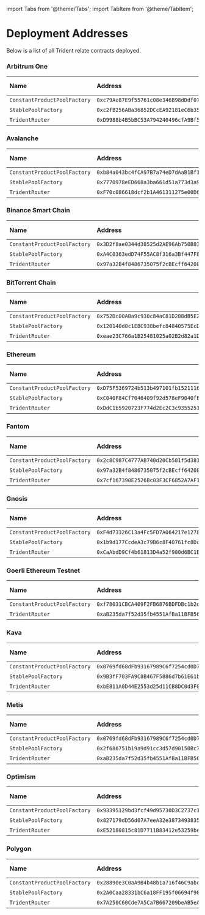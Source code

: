 import Tabs from '@theme/Tabs'; import TabItem from '@theme/TabItem';

# Deployment Addresses

Below is a list of all Trident relate contracts deployed.

<Tabs>

<TabItem value='arbitrum' label='Arbitrum One' default>

### Arbitrum One

| Name | Address | Source Code | Explorer |
| :-- | :-- | :-- | :-- |
| `ConstantProductPoolFactory` | `0xc79Ae87E9f55761c08e346B98dDdf070C9872787` | [Code](https://github.com/sushiswap/trident/blob/master/contracts/pool/constant-product/ConstantProductPoolFactory.sol) | [Link](https://arbiscan.io/address/0xc79Ae87E9f55761c08e346B98dDdf070C9872787) |
| `StablePoolFactory` | `0xc2fB256ABa36852DCcEA92181eC6b355f09A0288` | [Code](https://github.com/sushiswap/trident/blob/master/contracts/pool/stable/StablePoolFactory.sol) | [Link](https://arbiscan.io/address/0xc2fB256ABa36852DCcEA92181eC6b355f09A0288) |
| `TridentRouter` | `0xD9988b4B5bBC53A794240496cfA9Bf5b1F8E0523` | [Code](https://github.com/sushiswap/trident/blob/master/contracts/TridentRouter.sol) | [Link](https://arbiscan.io/address/0xD9988b4B5bBC53A794240496cfA9Bf5b1F8E0523) |

</TabItem>

<TabItem value='avalanche' label='Avalanche' default>

### Avalanche

| Name | Address | Source Code | Explorer |
| :-- | :-- | :-- | :-- |
| `ConstantProductPoolFactory` | `0xb84a043bc4fCA97B7a74eD7dAaB1Bf12A8DF929F` | [Code](https://github.com/sushiswap/trident/blob/master/contracts/pool/constant-product/ConstantProductPoolFactory.sol) | [Link](https://snowtrace.io/address/0xb84a043bc4fCA97B7a74eD7dAaB1Bf12A8DF929F) |
| `StablePoolFactory` | `0x7770978eED668a3ba661d51a773d3a992Fc9DDCB` | [Code](https://github.com/sushiswap/trident/blob/master/contracts/pool/stable/StablePoolFactory.sol) | [Link](https://snowtrace.io/address/0x7770978eED668a3ba661d51a773d3a992Fc9DDCB) |
| `TridentRouter` | `0xF70c086618dcf2b1A461311275e00D6B722ef914` | [Code](https://github.com/sushiswap/trident/blob/master/contracts/TridentRouter.sol) | [Link](https://snowtrace.io/address/0xF70c086618dcf2b1A461311275e00D6B722ef914) |

</TabItem>

<TabItem value='bsc' label='Bsc' default>

### Binance Smart Chain

| Name | Address | Source Code | Explorer |
| :-- | :-- | :-- | :-- |
| `ConstantProductPoolFactory` | `0x3D2f8ae0344d38525d2AE96Ab750B83480c0844F` | [Code](https://github.com/sushiswap/trident/blob/master/contracts/pool/constant-product/ConstantProductPoolFactory.sol) | [Link](https://bscscan.com/address/0x3D2f8ae0344d38525d2AE96Ab750B83480c0844F) |
| `StablePoolFactory` | `0xA4C0363edD74F55AC8f316a3Bf447F8aa09607D3` | [Code](https://github.com/sushiswap/trident/blob/master/contracts/pool/stable/StablePoolFactory.sol) | [Link](https://bscscan.com/address/0xA4C0363edD74F55AC8f316a3Bf447F8aa09607D3) |
| `TridentRouter` | `0x97a32B4f8486735075f2cBEcff64208fBF2e610A` | [Code](https://github.com/sushiswap/trident/blob/master/contracts/TridentRouter.sol) | [Link](https://bscscan.com/address/0x97a32B4f8486735075f2cBEcff64208fBF2e610A) |

</TabItem>

<TabItem value='bttc' label='BitTorrent' default>

### BitTorrent Chain

| Name | Address | Source Code | Explorer |
| :-- | :-- | :-- | :-- |
| `ConstantProductPoolFactory` | `0x752Dc00ABa9c930c84aC81D288dB5E2a02Afe633` | [Code](https://github.com/sushiswap/trident/blob/master/contracts/pool/constant-product/ConstantProductPoolFactory.sol) | [Link](https://bttcscan.com/address/0x3D2f8ae0344d38525d2AE96Ab750B83480c0844F) |
| `StablePoolFactory` | `0x120140d0c1EBC938befc84840575EcDc5fE55aFe` | [Code](https://github.com/sushiswap/trident/blob/master/contracts/pool/stable/StablePoolFactory.sol) | [Link](https://bttcscan.com/address/0x120140d0c1EBC938befc84840575EcDc5fE55aFe) |
| `TridentRouter` | `0xeae23C766a1B25481025a02B2d82a1DB3FC130Ca` | [Code](https://github.com/sushiswap/trident/blob/master/contracts/TridentRouter.sol) | [Link](https://bttcscan.com/address/0xeae23C766a1B25481025a02B2d82a1DB3FC130Ca) |

</TabItem>

<TabItem value='ethereum' label='Ethereum' default>

### Ethereum

| Name | Address | Source Code | Explorer |
| :-- | :-- | :-- | :-- |
| `ConstantProductPoolFactory` | `0xD75F5369724b513b497101fb15211160c1d96550` | [Code](https://github.com/sushiswap/trident/blob/master/contracts/pool/constant-product/ConstantProductPoolFactory.sol) | [Link](https://etherscan.io/address/0xD75F5369724b513b497101fb15211160c1d96550) |
| `StablePoolFactory` | `0xC040F84Cf7046409f92d578eF9040fE45E6ef4be` | [Code](https://github.com/sushiswap/trident/blob/master/contracts/pool/stable/StablePoolFactory.sol) | [Link](https://etherscan.io/address/0xC040F84Cf7046409f92d578eF9040fE45E6ef4be) |
| `TridentRouter` | `0xDdC1b5920723F774d2Ec2C3c9355251A20819776` | [Code](https://github.com/sushiswap/trident/blob/master/contracts/TridentRouter.sol) | [Link](https://etherscan.io/address/0xDdC1b5920723F774d2Ec2C3c9355251A20819776) |

</TabItem>

<TabItem value='fantom' label='Fantom' default>

### Fantom

| Name | Address | Source Code | Explorer |
| :-- | :-- | :-- | :-- |
| `ConstantProductPoolFactory` | `0x2c8C987C4777AB740d20Cb581f5d381BE95A4A4a` | [Code](https://github.com/sushiswap/trident/blob/master/contracts/pool/constant-product/ConstantProductPoolFactory.sol) | [Link](https://ftmscan.com/address/0x2c8C987C4777AB740d20Cb581f5d381BE95A4A4a) |
| `StablePoolFactory` | `0x97a32B4f8486735075f2cBEcff64208fBF2e610A` | [Code](https://github.com/sushiswap/trident/blob/master/contracts/pool/stable/StablePoolFactory.sol) | [Link](https://ftmscan.com/address/0x97a32B4f8486735075f2cBEcff64208fBF2e610A) |
| `TridentRouter` | `0x7cf167390E2526Bc03F3CF6852A7AF1CEC3e243d` | [Code](https://github.com/sushiswap/trident/blob/master/contracts/TridentRouter.sol) | [Link](https://ftmscan.com/address/0x7cf167390E2526Bc03F3CF6852A7AF1CEC3e243d) |

</TabItem>

<TabItem value='gnosis' label='Gnosis' default>

### Gnosis

| Name | Address | Source Code | Explorer |
| :-- | :-- | :-- | :-- |
| `ConstantProductPoolFactory` | `0xF4d73326C13a4Fc5FD7A064217e12780e9Bd62c3` | [Code](https://github.com/sushiswap/trident/blob/master/contracts/pool/constant-product/ConstantProductPoolFactory.sol) | [Link](https://gnosisscan.io/address/0xF4d73326C13a4Fc5FD7A064217e12780e9Bd62c3) |
| `StablePoolFactory` | `0x1b9d177CcdeA3c79B6c8F40761fc8Dc9d0500EAa` | [Code](https://github.com/sushiswap/trident/blob/master/contracts/pool/stable/StablePoolFactory.sol) | [Link](https://gnosisscan.io/address/0x1b9d177CcdeA3c79B6c8F40761fc8Dc9d0500EAa) |
| `TridentRouter` | `0xCaAbdD9Cf4b61813D4a52f980d6BC1B713FE66F5` | [Code](https://github.com/sushiswap/trident/blob/master/contracts/TridentRouter.sol) | [Link](https://gnosisscan.io/address/0xCaAbdD9Cf4b61813D4a52f980d6BC1B713FE66F5) |

</TabItem>

<TabItem value='goerli' label='Goerli' default>

### Goerli Ethereum Testnet

| Name | Address | Source Code | Explorer |
| :-- | :-- | :-- | :-- |
| `ConstantProductPoolFactory` | `0xf78031CBCA409F2FB6876BDFDBc1b2df24cF9bEf` | [Code](https://github.com/sushiswap/trident/blob/master/contracts/pool/constant-product/ConstantProductPoolFactory.sol) | [Link](https://goerli.etherscan.io/address/0xf78031CBCA409F2FB6876BDFDBc1b2df24cF9bEf) |
| `TridentRouter` | `0xaB235da7f52d35fb4551AfBa11BFB56e18774A65` | [Code](https://github.com/sushiswap/trident/blob/master/contracts/TridentRouter.sol) | [Link](https://goerli.etherscan.io/address/0xaB235da7f52d35fb4551AfBa11BFB56e18774A65) |

</TabItem>

<TabItem value='kava' label='Kava' default>

### Kava

| Name | Address | Source Code | Explorer |
| :-- | :-- | :-- | :-- |
| `ConstantProductPoolFactory` | `0x0769fd68dFb93167989C6f7254cd0D766Fb2841F` | [Code](https://github.com/sushiswap/trident/blob/master/contracts/pool/constant-product/ConstantProductPoolFactory.sol) | [Link](https://explorer.kava.io/address/0x0769fd68dFb93167989C6f7254cd0D766Fb2841F) |
| `StablePoolFactory` | `0x9B3fF703FA9C8B467F5886d7b61E61ba07a9b51c` | [Code](https://github.com/sushiswap/trident/blob/master/contracts/pool/stable/StablePoolFactory.sol) | [Link](https://explorer.kava.io/address/0x9B3fF703FA9C8B467F5886d7b61E61ba07a9b51c) |
| `TridentRouter` | `0xbE811A0D44E2553d25d11CB8DC0d3F0D0E6430E6` | [Code](https://github.com/sushiswap/trident/blob/master/contracts/TridentRouter.sol) | [Link](https://explorer.kava.io/address/0xbE811A0D44E2553d25d11CB8DC0d3F0D0E6430E6) |

</TabItem>

<TabItem value='metis' label='Metis' default>

### Metis

| Name | Address | Source Code | Explorer |
| :-- | :-- | :-- | :-- |
| `ConstantProductPoolFactory` | `0x0769fd68dFb93167989C6f7254cd0D766Fb2841F` | [Code](https://github.com/sushiswap/trident/blob/master/contracts/pool/constant-product/ConstantProductPoolFactory.sol) | [Link](https://andromeda-explorer.metis.io/address/0x0769fd68dFb93167989C6f7254cd0D766Fb2841F) |
| `StablePoolFactory` | `0x2f686751b19a9d91cc3d57d90150Bc767f050066` | [Code](https://github.com/sushiswap/trident/blob/master/contracts/pool/stable/StablePoolFactory.sol) | [Link](https://andromeda-explorer.metis.io/address/0x2f686751b19a9d91cc3d57d90150Bc767f050066) |
| `TridentRouter` | `0xaB235da7f52d35fb4551AfBa11BFB56e18774A65` | [Code](https://github.com/sushiswap/trident/blob/master/contracts/TridentRouter.sol) | [Link](https://andromeda-explorer.metis.io/address/0xaB235da7f52d35fb4551AfBa11BFB56e18774A65) |

</TabItem>

<TabItem value='optimism' label='Optimism' default>

### Optimism

| Name | Address | Source Code | Explorer |
| :-- | :-- | :-- | :-- |
| `ConstantProductPoolFactory` | `0x93395129bd3fcf49d95730D3C2737c17990fF328` | [Code](https://github.com/sushiswap/trident/blob/master/contracts/pool/constant-product/ConstantProductPoolFactory.sol) | [Link](https://optimistic.etherscan.io/address/0x93395129bd3fcf49d95730D3C2737c17990fF328) |
| `StablePoolFactory` | `0x827179dD56d07A7eeA32e3873493835da2866976` | [Code](https://github.com/sushiswap/trident/blob/master/contracts/pool/stable/StablePoolFactory.sol) | [Link](https://optimistic.etherscan.io/address/0x827179dD56d07A7eeA32e3873493835da2866976) |
| `TridentRouter` | `0xE52180815c81D7711B83412e53259bed6a3aB70a` | [Code](https://github.com/sushiswap/trident/blob/master/contracts/TridentRouter.sol) | [Link](https://optimistic.etherscan.io/address/0xE52180815c81D7711B83412e53259bed6a3aB70a) |

</TabItem>

<TabItem value='polygon' label='Polygon' default>

### Polygon

| Name | Address | Source Code | Explorer |
| :-- | :-- | :-- | :-- |
| `ConstantProductPoolFactory` | `0x28890e3C0aA9B4b48b1a716f46C9abc9B12abfab` | [Code](https://github.com/sushiswap/trident/blob/master/contracts/pool/constant-product/ConstantProductPoolFactory.sol) | [Link](https://polygonscan.com/address/0x28890e3C0aA9B4b48b1a716f46C9abc9B12abfab) |
| `StablePoolFactory` | `0x2A0Caa28331bC6a18FF195f06694f90671dE70f2` | [Code](https://github.com/sushiswap/trident/blob/master/contracts/pool/stable/StablePoolFactory.sol) | [Link](https://polygonscan.com/address/0x2A0Caa28331bC6a18FF195f06694f90671dE70f2) |
| `TridentRouter` | `0x7A250C60Cde7A5Ca7B667209beAB5eA4E16eed67` | [Code](https://github.com/sushiswap/trident/blob/master/contracts/TridentRouter.sol) | [Link](https://polygonscan.com/address/0x7A250C60Cde7A5Ca7B667209beAB5eA4E16eed67) |

</TabItem>

</Tabs>
